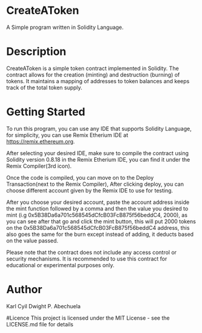 # CreateAToken
A Simple program written in Solidity Language.

# Description
CreateAToken is a simple token contract implemented in Solidity. The contract allows for the creation (minting) and destruction (burning) of tokens. It maintains a mapping of addresses to token balances and keeps track of the total token supply.

# Getting Started
To run this program, you can use any IDE that supports Solidity Language, for simplicity, you can use Remix Etherium IDE at https://remix.ethereum.org.

After selecting your desired IDE, make sure to compile the contract using Solidity version 0.8.18 in the Remix Etherium IDE, you can find it under the Remix Compiler(3rd icon). 

Once the code is compiled, you can move on to the Deploy Transaction(next to the Remix Compiler), After clicking deploy, you can choose different account given by the Remix IDE to use for testing.

After you choose your desired account, paste the account address inside the mint function followed by a comma and then the value you desired to mint (i.g 0x5B38Da6a701c568545dCfcB03FcB875f56beddC4, 2000), as you can see
after that go and click the mint button, this will put 2000 tokens on the 0x5B38Da6a701c568545dCfcB03FcB875f56beddC4 address, this also goes the same for the burn except instead of adding, it deducts based on the value passed.

Please note that the contract does not include any access control or security mechanisms. It is recommended to use this contract for educational or experimental purposes only.

# Author
Karl Cyil Dwight P. Abechuela

#Licence
This project is licensed under the MIT License - see the LICENSE.md file for details

